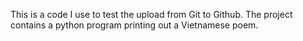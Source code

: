 This is a code I use to test the upload from Git to Github. The project contains a python program printing out a Vietnamese poem.
